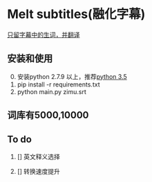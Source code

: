# Melt subtitles(融化字幕)

[只留字幕中的生词，并翻译](https://zhuanlan.zhihu.com/p/25854872)

## 安装和使用
0. 安装python 2.7.9 以上，推荐[python 3.5](https://www.python.org/downloads/release/python-353)
1. pip install -r requirements.txt
2. python main.py zimu.srt

## 词库有5000,10000


## To do 
1. [] 英文释义选择

2. [] 转换速度提升
